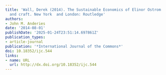 ```yaml
---
title: 'Wall, Derek (2014). The Sustainable Economics of Elinor Ostrom: Commons, contestation
  and craft. New York  and London: Routledge'
authors:
- John M. Anderies
date: '2014-08-01'
publishDate: '2025-01-24T23:51:14.697861Z'
publication_types:
- article-journal
publication: '*International Journal of the Commons*'
doi: 10.18352/ijc.544
links:
- name: URL
  url: http://dx.doi.org/10.18352/ijc.544
---
```

